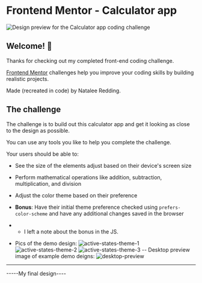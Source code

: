 # Frontend Mentor - Calculator app

![Design preview for the Calculator app coding challenge](./design/desktop-preview.jpg)

## Welcome! 👋

Thanks for checking out my completed front-end coding challenge.

[Frontend Mentor](https://www.frontendmentor.io) challenges help you improve your coding skills by building realistic projects.

Made (recreated in code) by Natalee Redding. 

## The challenge

The challenge is to build out this calculator app and get it looking as close to the design as possible.

You can use any tools you like to help you complete the challenge. 

Your users should be able to:

- See the size of the elements adjust based on their device's screen size
- Perform mathematical operations like addition, subtraction, multiplication, and division
- Adjust the color theme based on their preference
- **Bonus**: Have their initial theme preference checked using `prefers-color-scheme` and have any additional changes saved in the browser
- - I left a note about the bonus in the JS.
 
- Pics of the demo design: 
![active-states-theme-1](https://github.com/Natthedev/CalculatorApp/assets/160279360/13906133-54ed-4c1b-8c4b-7998cf8219cc)
![active-states-theme-2](https://github.com/Natthedev/CalculatorApp/assets/160279360/83bb1e85-8960-408a-b502-dbf0522f6146)
![active-states-theme-3](https://github.com/Natthedev/CalculatorApp/assets/160279360/8e3b7cb7-5238-4630-90f1-40054084c8cb)
-- Desktop preview image of example demo deigns:
  ![desktop-preview](https://github.com/Natthedev/CalculatorApp/assets/160279360/b7aac2e9-020e-4cbb-805e-fb82f68e8217)
-----------------------------------------------------------------------------------------------------------------------------------
-----My final design----





